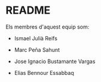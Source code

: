# README

Els membres d'aquest equip som:

- Ismael Julià Reifs

- Marc Peña Sahunt

- Jose Ignacio Bustamante Vargas

- Elias Bennour Essabbaq



